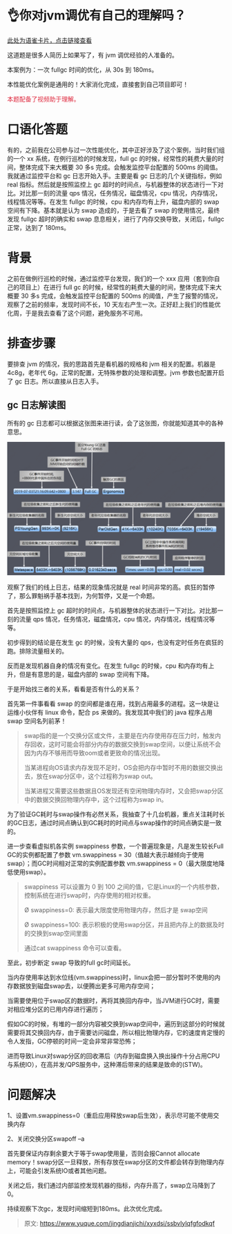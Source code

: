 # 👌你对jvm调优有自己的理解吗？

[此处为语雀卡片，点击链接查看](https://www.yuque.com/jingdianjichi/xyxdsi/ssbvlylqfgfodkqf#G3r6e)

这道题是很多人简历上如果写了，有 jvm 调优经验的人准备的。

本案例为：一次 fullgc 时间的优化，从 30s 到 180ms。

本性能优化案例是通用的！大家消化完成，直接套到自己项目即可！

<font style="color:#DF2A3F;">本题配备了视频助于理解。</font>

# 口语化答题
有的，之前我在公司参与过一次性能优化，其中正好涉及了这个案例，当时我们组的一个 xx 系统，在例行巡检的时候发现，full gc 的时候，经常性的耗费大量的时间，整体完成下来大概要 30 多s 完成。会触发监控平台配置的 500ms 的阈值。我就通过监控平台和 gc 日志开始入手。主要是看 gc 日志的几个关键指标，例如 real 指标。然后就是按照监控上 gc 超时的时间点，与机器整体的状态进行一下对比。对比那一刻的流量 qps 情况，任务情况，磁盘情况，cpu 情况，内存情况，线程情况等等。在发生 fullgc 的时候，cpu 和内存均有上升，磁盘内部的 swap 空间有下降。基本就是认为 swap 造成的，于是去看了 swap 的使用情况，最终发现 fullgc 超时的确实和 swap 息息相关，进行了内存交换导致，关闭后，fullgc 正常，达到了 180ms。

# 背景
之前在做例行巡检的时候，通过监控平台发现，我们的一个 xxx 应用（套到你自己的项目上）在进行 full gc 的时候，经常性的耗费大量的时间，整体完成下来大概要 30 多s 完成，会触发监控平台配置的 500ms 的阈值，产生了报警的情况，观察了之前的频率，发现时间不长，10 天左右产生一次。正好赶上我们的性能优化周，于是我去查看了这个问题，避免服务不可用。

# 排查步骤
要排查 jvm 的情况，我的思路首先是看机器的规格和 jvm 相关的配置。机器是 4c8g，老年代 6g，正常的配置，无特殊参数的处理和调整。jvm 参数也配置开启了 gc 日志。所以直接从日志入手。

## gc 日志解读图
所有的 gc 日志都可以根据这张图来进行读，会了这张图，你就能知道其中的各种意思。

![1718266699398-0d80e2bf-73b6-43fb-bcb9-34a4b56645f4.png](./img/WYQ7HpwOyHNljeLD/1718266699398-0d80e2bf-73b6-43fb-bcb9-34a4b56645f4-755413.png)

观察了我们的线上日志，结果的现象情况就是 real 时间非常的高。疯狂的暂停了，那么罪魁祸手基本找到，为何暂停，又是一个命题。

首先是按照监控上 gc 超时的时间点，与机器整体的状态进行一下对比。对比那一刻的流量 qps 情况，任务情况，磁盘情况，cpu 情况，内存情况，线程情况等等。

初步得到的结论是在发生 gc 的时候，没有大量的 qps，也没有定时任务在疯狂的跑。排除流量相关的。

反而是发现机器自身的情况有变化。在发生 fullgc 的时候，cpu 和内存均有上升，但是有意思的是，磁盘内部的 swap 空间有下降。

于是开始找三者的关系，看看是否有什么的关系？

首先第一件事看看 swap 的空间都是谁在用，找到占用最多的进程。这一块是让运维小伙伴有 linux 命令，配合 ps 来做的。我发现其中我们的 java 程序占用 swap 空间名列前茅！



> swap指的是一个交换分区或文件，主要是在内存使用存在压力时，触发内存回收，这时可能会将部分内存的数据交换到swap空间，以便让系统不会因为内存不够用而导致oom或者更致命的情况出现。
>
> 当某进程向OS请求内存发现不足时，OS会把内存中暂时不用的数据交换出去，放在swap分区中，这个过程称为swap out。
>
> 当某进程又需要这些数据且OS发现还有空闲物理内存时，又会把swap分区中的数据交换回物理内存中，这个过程称为swap in。
>



为了验证GC耗时与swap操作有必然关系，我抽查了十几台机器，重点关注耗时长的GC日志，通过时间点确认到GC耗时的时间点与swap操作的时间点确实是一致的。

进一步查看虚拟机各实例 swappiness 参数，一个普遍现象是，凡是发生较长Full GC的实例都配置了参数 vm.swappiness = 30（值越大表示越倾向于使用swap）；而GC时间相对正常的实例配置参数 vm.swappiness = 0（最大限度地降低使用swap）。



> swappiness 可以设置为 0 到 100 之间的值，它是Linux的一个内核参数，控制系统在进行swap时，内存使用的相对权重。
>
> Ø swappiness=0: 表示最大限度使用物理内存，然后才是 swap空间
>
> Ø swappiness=100: 表示积极的使用swap分区，并且把内存上的数据及时的交换到swap空间里面
>
> 通过cat swappiness 命令可以查看。
>



至此，初步断定 swap 导致的full gc时间延长。



当内存使用率达到水位线(vm.swappiness)时，linux会把一部分暂时不使用的内存数据放到磁盘swap去，以便腾出更多可用内存空间；

当需要使用位于swap区的数据时，再将其换回内存中，当JVM进行GC时，需要对相应堆分区的已用内存进行遍历；

假如GC的时候，有堆的一部分内容被交换到swap空间中，遍历到这部分的时候就需要将其交换回内存，由于需要访问磁盘，所以相比物理内存，它的速度肯定慢的令人发指，GC停顿的时间一定会非常非常恐怖；

进而导致Linux对swap分区的回收滞后（内存到磁盘换入换出操作十分占用CPU与系统IO），在高并发/QPS服务中，这种滞后带来的结果是致命的(STW)。

# 问题解决
1、设置vm.swappiness=0（重启应用释放swap后生效），表示尽可能不使用交换内存

2、关闭交换分区swapoff –a

首先要保证内存剩余要大于等于swap使用量，否则会报Cannot allocate memory！swap分区一旦释放，所有存放在swap分区的文件都会转存到物理内存上，可能会引发系统IO或者其他问题。

关闭之后，我们通过内部监控发现机器的指标，内存升高了，swap立马降到了0。

持续观察下次gc，发现时间缩短到180ms。此次优化完成。  




> 原文: <https://www.yuque.com/jingdianjichi/xyxdsi/ssbvlylqfgfodkqf>